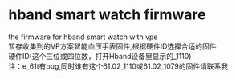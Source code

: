 # hband smart watch  firmware
the firmware for hband smart watch with vpe <br>
暂存收集到的VP方案智能血压手表固件,根据硬件ID选择合适的固件 <br>
硬件ID(这个三位或四位数，打开Hband设备里显示的_1110) <br>
注：e_61t有bug,同时谁有这个61.02_1110或61.02_1079的固件请联系我 <br>
